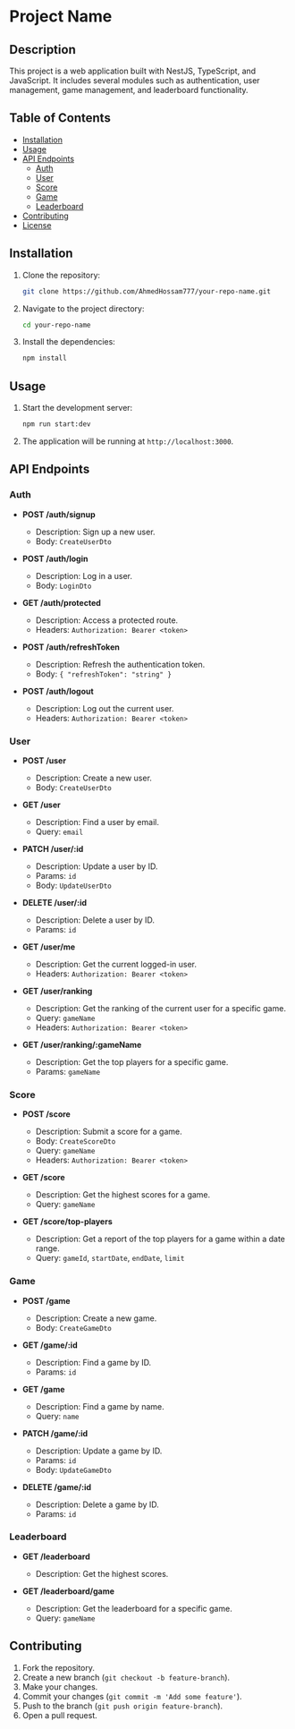 # Project Name

## Description

This project is a web application built with NestJS, TypeScript, and JavaScript. It includes several modules such as authentication, user management, game management, and leaderboard functionality.

## Table of Contents

- [Installation](#installation)
- [Usage](#usage)
- [API Endpoints](#api-endpoints)
  - [Auth](#auth)
  - [User](#user)
  - [Score](#score)
  - [Game](#game)
  - [Leaderboard](#leaderboard)
- [Contributing](#contributing)
- [License](#license)

## Installation

1. Clone the repository:
    ```bash
    git clone https://github.com/AhmedHossam777/your-repo-name.git
    ```
2. Navigate to the project directory:
    ```bash
    cd your-repo-name
    ```
3. Install the dependencies:
    ```bash
    npm install
    ```

## Usage

1. Start the development server:
    ```bash
    npm run start:dev
    ```
2. The application will be running at `http://localhost:3000`.

## API Endpoints

### Auth

- **POST /auth/signup**
  - Description: Sign up a new user.
  - Body: `CreateUserDto`

- **POST /auth/login**
  - Description: Log in a user.
  - Body: `LoginDto`

- **GET /auth/protected**
  - Description: Access a protected route.
  - Headers: `Authorization: Bearer <token>`

- **POST /auth/refreshToken**
  - Description: Refresh the authentication token.
  - Body: `{ "refreshToken": "string" }`

- **POST /auth/logout**
  - Description: Log out the current user.
  - Headers: `Authorization: Bearer <token>`

### User

- **POST /user**
  - Description: Create a new user.
  - Body: `CreateUserDto`

- **GET /user**
  - Description: Find a user by email.
  - Query: `email`

- **PATCH /user/:id**
  - Description: Update a user by ID.
  - Params: `id`
  - Body: `UpdateUserDto`

- **DELETE /user/:id**
  - Description: Delete a user by ID.
  - Params: `id`

- **GET /user/me**
  - Description: Get the current logged-in user.
  - Headers: `Authorization: Bearer <token>`

- **GET /user/ranking**
  - Description: Get the ranking of the current user for a specific game.
  - Query: `gameName`
  - Headers: `Authorization: Bearer <token>`

- **GET /user/ranking/:gameName**
  - Description: Get the top players for a specific game.
  - Params: `gameName`

### Score

- **POST /score**
    - Description: Submit a score for a game.
    - Body: `CreateScoreDto`
    - Query: `gameName`
    - Headers: `Authorization: Bearer <token>`

- **GET /score**
    - Description: Get the highest scores for a game.
    - Query: `gameName`

- **GET /score/top-players**
    - Description: Get a report of the top players for a game within a date range.
    - Query: `gameId`, `startDate`, `endDate`, `limit`

### Game

- **POST /game**
  - Description: Create a new game.
  - Body: `CreateGameDto`

- **GET /game/:id**
  - Description: Find a game by ID.
  - Params: `id`

- **GET /game**
  - Description: Find a game by name.
  - Query: `name`

- **PATCH /game/:id**
  - Description: Update a game by ID.
  - Params: `id`
  - Body: `UpdateGameDto`

- **DELETE /game/:id**
  - Description: Delete a game by ID.
  - Params: `id`

### Leaderboard

- **GET /leaderboard**
  - Description: Get the highest scores.

- **GET /leaderboard/game**
  - Description: Get the leaderboard for a specific game.
  - Query: `gameName`

## Contributing

1. Fork the repository.
2. Create a new branch (`git checkout -b feature-branch`).
3. Make your changes.
4. Commit your changes (`git commit -m 'Add some feature'`).
5. Push to the branch (`git push origin feature-branch`).
6. Open a pull request.


